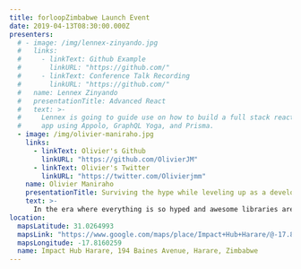 ```yaml
---
title: forloopZimbabwe Launch Event
date: 2019-04-13T08:30:00.000Z
presenters:
  # - image: /img/lennex-zinyando.jpg
  #   links:
  #     - linkText: Github Example
  #       linkURL: "https://github.com/"
  #     - linkText: Conference Talk Recording
  #       linkURL: "https://github.com/"
  #   name: Lennex Zinyando
  #   presentationTitle: Advanced React
  #   text: >-
  #     Lennex is going to guide use on how to build a full stack react and graphql
  #     app using Appolo, GraphQL Yoga, and Prisma.
  - image: /img/olivier-maniraho.jpg
    links:
      - linkText: Olivier's Github
        linkURL: "https://github.com/OlivierJM"
      - linkText: Olivier's Twitter
        linkURL: "https://twitter.com/Olivierjmm"
    name: Olivier Maniraho
    presentationTitle: Surviving the hype while leveling up as a developer
    text: >-
      In the era where everything is so hyped and awesome libraries are released everyday, how do you keep up and become even a better developer?
location:
  mapsLatitude: 31.0264993
  mapsLink: "https://www.google.com/maps/place/Impact+Hub+Harare/@-17.8160259,31.0264993,13z/data=!4m17!1m11!4m10!1m3!2m2!1d31.0615182!2d-17.8160259!1m5!1m1!1s0x1931a52148bc6d95:0xf5ea36410256962d!2m2!1d31.0615189!2d-17.816029!3m4!1s0x1931a52148bc6d95:0xf5ea36410256962d!8m2!3d-17.816029!4d31.0615189"
  mapsLongitude: -17.8160259
  name: Impact Hub Harare, 194 Baines Avenue, Harare, Zimbabwe
---
```

